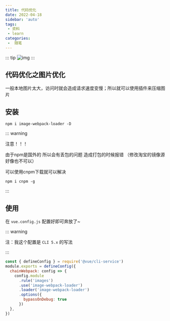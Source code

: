```yaml
---
title: 代码优化
date: 2022-04-18
sidebar: 'auto'
tags:
 - 资料
 - learn
categories:
 -  随笔
---
```

::: tip
![img](/images/14.png)
:::
<!-- more -->

## 代码优化之图片优化

一般本地图片太大，访问时就会造成请求速度变慢；所以就可以使用插件来压缩图片

## 安装

`npm i image-webpack-loader -D`

::: warning

注意！！！

由于npm是国外的  所以会有丢包的问题  造成打包的时候报错 （修改淘宝的镜像源好像也不可以）

可以使用cnpm下载就可以解决 

`npm i cnpm -g`

:::

## 使用

在 `vue.config.js` 配置好即可奔放了~

::: warning

注：我这个配置是 `CLI 5.x` 的写法

:::

```js
const { defineConfig } = require('@vue/cli-service')
module.exports = defineConfig({
  chainWebpack: config => {
    config.module
      .rule('images')
      .use('image-webpack-loader')
      .loader('image-webpack-loader')
      .options({
        bypassOnDebug: true
      })
  },
})
```

